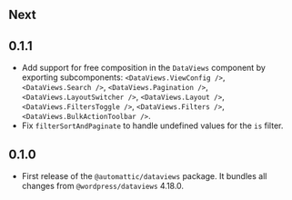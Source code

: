<!-- This file lists the modifications done to the base package `@wordpress/dataviews` that are published under `@automattic/dataviews`. -->

## Next

## 0.1.1

- Add support for free composition in the `DataViews` component by exporting subcomponents: `<DataViews.ViewConfig />`, `<DataViews.Search />`, `<DataViews.Pagination />`, `<DataViews.LayoutSwitcher />`, `<DataViews.Layout />`, `<DataViews.FiltersToggle />`, `<DataViews.Filters />`, `<DataViews.BulkActionToolbar />`.
- Fix `filterSortAndPaginate` to handle undefined values for the `is` filter.

## 0.1.0

- First release of the `@automattic/dataviews` package. It bundles all changes from `@wordpress/dataviews` 4.18.0.
